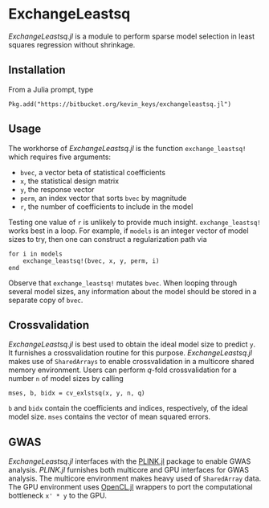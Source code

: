 # ExchangeLeastsq

_ExchangeLeastsq.jl_ is a module to perform sparse model selection in least squares regression without shrinkage.

## Installation

From a Julia prompt, type

    Pkg.add("https://bitbucket.org/kevin_keys/exchangeleastsq.jl")

## Usage

The workhorse of _ExchangeLeastsq.jl_ is the function `exchange_leastsq!` which requires five arguments:

* `bvec`, a vector beta of statistical coefficients
* `x`, the statistical design matrix
* `y`, the response vector
* `perm`, an index vector that sorts `bvec` by magnitude
* `r`, the number of coefficients to include in the model

Testing one value of `r` is unlikely to provide much insight. `exchange_leastsq!` works best in a loop.
For example, if `models` is an integer vector of model sizes to try, then one can construct a regularization path via

    for i in models
        exchange_leastsq!(bvec, x, y, perm, i)
    end

Observe that `exchange_leastsq!` mutates `bvec`. When looping through several model sizes,
any information about the model should be stored in a separate copy of `bvec`.

## Crossvalidation

_ExchangeLeastsq.jl_ is best used to obtain the ideal model size to predict `y`.
It furnishes a crossvalidation routine for this purpose.
_ExchangeLeastsq.jl_ makes use of `SharedArrays` to enable crossvalidation in a multicore shared memory environment.
Users can perform _q_-fold crossvalidation for a number `n` of model sizes by calling 

    mses, b, bidx = cv_exlstsq(x, y, n, q)

`b` and `bidx` contain the coefficients and indices, respectively, of the ideal model size.
`mses` contains the vector of mean squared errors.

## GWAS

_ExchangeLeastsq.jl_ interfaces with the [PLINK.jl](https://github.com/klkeys/PLINK.jl) package to enable GWAS analysis.
_PLINK.jl_ furnishes both multicore and GPU interfaces for GWAS analysis.
The multicore environment makes heavy used of `SharedArray` data.
The GPU environment uses [OpenCL.jl](https://github.com/JuliaGPU/OpenCL.jl) wrappers to port the computational bottleneck `x' * y` to the GPU. 
